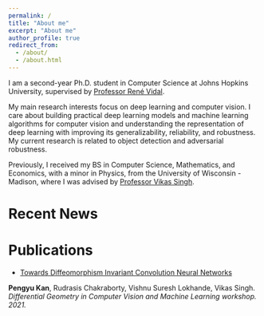 ```yaml
---
permalink: /
title: "About me"
excerpt: "About me"
author_profile: true
redirect_from: 
  - /about/
  - /about.html
---
```


I am a second-year Ph.D. student in Computer Science at Johns Hopkins University, supervised by [Professor René Vidal](http://vision.jhu.edu/rvidal.html). 

My main research interests focus on deep learning and computer vision. I care about building practical deep learning models and machine learning algorithms for computer vision and understanding the representation of deep learning with improving its generalizability, reliability, and robustness. My current research is related to object detection and adversarial robustness.

Previously, I received my BS in Computer Science, Mathematics, and Economics, with a minor in Physics, from the University of Wisconsin - Madison, where I was advised by [Professor Vikas Singh](https://www.biostat.wisc.edu/~vsingh/).



Recent News
==========



Publications
=========

- [Towards Diffeomorphism Invariant Convolution Neural Networks](http://pkan2.github.io/files/diffeomorphism_invariant_cnn_DiffCVML-6.pdf)

**Pengyu Kan**, Rudrasis Chakraborty, Vishnu Suresh Lokhande, Vikas Singh.<i> Differential Geometry in Computer Vision and Machine Learning workshop. <i> 2021.